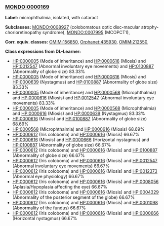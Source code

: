 
### [MONDO:0000169](http://purl.obolibrary.org/obo/MONDO_0000169)
**Label:** microphthalmia, isolated, with cataract

**Subclasses:** [MONDO:0008927](http://purl.obolibrary.org/obo/MONDO_0008927) (colobomatous optic disc-macular atrophy-chorioretinopathy syndrome), [MONDO:0007995](http://purl.obolibrary.org/obo/MONDO_0007995) (MCOPCT1), 

**Corr. equiv. classes:** [OMIM:156850](http://purl.obolibrary.org/obo/OMIM_156850), [Orphanet:435930](http://www.orpha.net/ORDO/Orphanet_435930), [OMIM:212550](http://purl.obolibrary.org/obo/OMIM_212550), 

**Class expressions from DL-Learner:**

- [HP:0000005](http://purl.obolibrary.org/obo/HP_0000005) (Mode of inheritance) and [HP:0000616](http://purl.obolibrary.org/obo/HP_0000616) (Miosis) and [HP:0012547](http://purl.obolibrary.org/obo/HP_0012547) (Abnormal involuntary eye movements) and [HP:0100887](http://purl.obolibrary.org/obo/HP_0100887) (Abnormality of globe size) 83.33%
- [HP:0000005](http://purl.obolibrary.org/obo/HP_0000005) (Mode of inheritance) and [HP:0000616](http://purl.obolibrary.org/obo/HP_0000616) (Miosis) and [HP:0000639](http://purl.obolibrary.org/obo/HP_0000639) (Nystagmus) and [HP:0100887](http://purl.obolibrary.org/obo/HP_0100887) (Abnormality of globe size) 83.33%
- [HP:0000005](http://purl.obolibrary.org/obo/HP_0000005) (Mode of inheritance) and [HP:0000568](http://purl.obolibrary.org/obo/HP_0000568) (Microphthalmia) and [HP:0000616](http://purl.obolibrary.org/obo/HP_0000616) (Miosis) and [HP:0012547](http://purl.obolibrary.org/obo/HP_0012547) (Abnormal involuntary eye movements) 83.33%
- [HP:0000005](http://purl.obolibrary.org/obo/HP_0000005) (Mode of inheritance) and [HP:0000568](http://purl.obolibrary.org/obo/HP_0000568) (Microphthalmia) and [HP:0000616](http://purl.obolibrary.org/obo/HP_0000616) (Miosis) and [HP:0000639](http://purl.obolibrary.org/obo/HP_0000639) (Nystagmus) 83.33%
- [HP:0000616](http://purl.obolibrary.org/obo/HP_0000616) (Miosis) and [HP:0100887](http://purl.obolibrary.org/obo/HP_0100887) (Abnormality of globe size) 68.69%
- [HP:0000568](http://purl.obolibrary.org/obo/HP_0000568) (Microphthalmia) and [HP:0000616](http://purl.obolibrary.org/obo/HP_0000616) (Miosis) 68.69%
- [HP:0000612](http://purl.obolibrary.org/obo/HP_0000612) (Iris coloboma) and [HP:0000616](http://purl.obolibrary.org/obo/HP_0000616) (Miosis) 66.67%
- [HP:0000616](http://purl.obolibrary.org/obo/HP_0000616) (Miosis) and [HP:0000666](http://purl.obolibrary.org/obo/HP_0000666) (Horizontal nystagmus) and [HP:0100887](http://purl.obolibrary.org/obo/HP_0100887) (Abnormality of globe size) 66.67%
- [HP:0000612](http://purl.obolibrary.org/obo/HP_0000612) (Iris coloboma) and [HP:0000616](http://purl.obolibrary.org/obo/HP_0000616) (Miosis) and [HP:0100887](http://purl.obolibrary.org/obo/HP_0100887) (Abnormality of globe size) 66.67%
- [HP:0000612](http://purl.obolibrary.org/obo/HP_0000612) (Iris coloboma) and [HP:0000616](http://purl.obolibrary.org/obo/HP_0000616) (Miosis) and [HP:0012547](http://purl.obolibrary.org/obo/HP_0012547) (Abnormal involuntary eye movements) 66.67%
- [HP:0000612](http://purl.obolibrary.org/obo/HP_0000612) (Iris coloboma) and [HP:0000616](http://purl.obolibrary.org/obo/HP_0000616) (Miosis) and [HP:0012373](http://purl.obolibrary.org/obo/HP_0012373) (Abnormal eye physiology) 66.67%
- [HP:0000612](http://purl.obolibrary.org/obo/HP_0000612) (Iris coloboma) and [HP:0000616](http://purl.obolibrary.org/obo/HP_0000616) (Miosis) and [HP:0008056](http://purl.obolibrary.org/obo/HP_0008056) (Aplasia/Hypoplasia affecting the eye) 66.67%
- [HP:0000612](http://purl.obolibrary.org/obo/HP_0000612) (Iris coloboma) and [HP:0000616](http://purl.obolibrary.org/obo/HP_0000616) (Miosis) and [HP:0004329](http://purl.obolibrary.org/obo/HP_0004329) (Abnormality of the posterior segment of the globe) 66.67%
- [HP:0000612](http://purl.obolibrary.org/obo/HP_0000612) (Iris coloboma) and [HP:0000616](http://purl.obolibrary.org/obo/HP_0000616) (Miosis) and [HP:0001098](http://purl.obolibrary.org/obo/HP_0001098) (Abnormality of the fundus) 66.67%
- [HP:0000612](http://purl.obolibrary.org/obo/HP_0000612) (Iris coloboma) and [HP:0000616](http://purl.obolibrary.org/obo/HP_0000616) (Miosis) and [HP:0000666](http://purl.obolibrary.org/obo/HP_0000666) (Horizontal nystagmus) 66.67%


